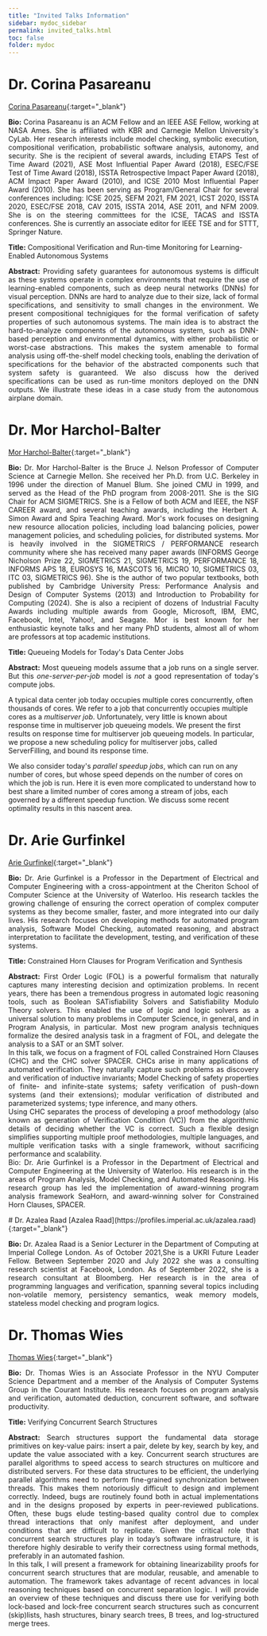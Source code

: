 ```yaml
---
title: "Invited Talks Information"
sidebar: mydoc_sidebar
permalink: invited_talks.html
toc: false 
folder: mydoc
---
```


# Dr. Corina Pasareanu
[Corina Pasareanu](https://www.andrew.cmu.edu/user/pcorina/){:target="_blank"}

<p align="justify">
<b>Bio:</b> Corina Pasareanu is an ACM Fellow and an IEEE ASE Fellow, working at NASA Ames. She is affiliated with KBR and Carnegie Mellon University's CyLab. Her research interests include model checking, symbolic execution, compositional verification, probabilistic software analysis, autonomy, and security. She is the recipient of several awards, including ETAPS Test of Time Award (2021), ASE Most Influential Paper Award (2018), ESEC/FSE Test of Time Award (2018), ISSTA Retrospective Impact Paper Award (2018), ACM Impact Paper Award (2010), and ICSE 2010 Most Influential Paper Award (2010). She has been serving as Program/General Chair for several conferences including: ICSE 2025, SEFM 2021, FM 2021, ICST 2020, ISSTA 2020, ESEC/FSE 2018, CAV 2015, ISSTA 2014, ASE 2011, and NFM 2009. She is on the steering committees for the ICSE, TACAS and ISSTA conferences. She is currently an associate editor for IEEE TSE and for STTT, Springer Nature.</p>

**Title:** Compositional Verification and Run-time Monitoring for Learning-Enabled Autonomous Systems

<p align="justify">
<b>Abstract:</b> Providing safety guarantees for autonomous systems is difficult as these systems operate in complex environments that require the use of learning-enabled components, such as deep neural networks (DNNs) for visual perception. DNNs are hard to analyze due to their size, lack of formal specifications, and sensitivity to small changes in the environment. We present compositional technigiques for the formal verification of safety properties of such autonomous systems. The main idea is to abstract the hard-to-analyze components of the autonomous system, such as DNN-based perception and environmental dynamics, with either probabilistic or worst-case abstractions. This makes the system amenable to formal analysis using off-the-shelf model checking tools, enabling the derivation of specifications for the behavior of the abstracted components such that system safety is guaranteed. We also discuss how the derived specifications can be used as run-time monitors deployed on the DNN outputs. We illustrate these ideas in a case study from the autonomous airplane domain.</p>

# Dr. Mor Harchol-Balter
[Mor Harchol-Balter](https://www.cs.cmu.edu/~harchol/){:target="_blank"}

<p align="justify">
<b>Bio:</b> Dr. Mor Harchol-Balter is the Bruce J. Nelson Professor of Computer Science at Carnegie Mellon. She received her Ph.D. from U.C. Berkeley in 1996 under the direction of Manuel Blum. She joined CMU in 1999, and served as the Head of the PhD program from 2008-2011. She is the SIG Chair for ACM SIGMETRICS. She is a Fellow of both ACM and IEEE, the NSF CAREER award, and several teaching awards, including the Herbert A. Simon Award and Spira Teaching Award. Mor's work focuses on designing new resource allocation policies, including load balancing policies, power management policies, and scheduling policies, for distributed systems. Mor is heavily involved in the SIGMETRICS / PERFORMANCE research community where she has received many paper awards (INFORMS George Nicholson Prize 22, SIGMETRICS 21, SIGMETRICS 19, PERFORMANCE 18, INFORMS APS 18, EUROSYS 16, MASCOTS 16, MICRO 10, SIGMETRICS 03, ITC 03, SIGMETRICS 96). She is the author of two popular textbooks, both published by Cambridge University Press: Performance Analysis and Design of Computer Systems (2013) and Introduction to Probability for Computing (2024). She is also a recipient of dozens of Industrial Faculty Awards including multiple awards from Google, Microsoft, IBM, EMC, Facebook, Intel, Yahoo!, and Seagate. Mor is best known for her enthusiastic keynote talks and her many PhD students, almost all of whom are professors at top academic institutions.</p>

**Title:** Queueing Models for Today's Data Center Jobs

<p align="justify">
<b>Abstract:</b> Most queueing models assume that a job runs on a single server. But this <I>one-server-per-job</I> model is <I>not</I> a good representation of today's compute jobs.<br>

A typical data center job today occupies multiple cores concurrently, often thousands of cores.  We refer to a job that concurrently occupies multiple cores as a <I>multiserver job</I>.  Unfortunately, very little is known about response time in multiserver job queueing models. We present the first results on response time for multiserver job queueing models. In particular, we propose a new scheduling policy for multiserver jobs, called ServerFilling, and bound its response time.<br>

We also consider today's <I>parallel speedup jobs</I>, which can run on any number of cores, but whose speed depends on the number of cores on which the job is run.  Here it is even more complicated to understand how to best share a limited number of cores among a stream of jobs, each governed by a different speedup function.  We discuss some recent optimality results in this nascent area. </p>

# Dr. Arie Gurfinkel
[Arie Gurfinkel](https://arieg.bitbucket.io/){:target="_blank"}  

<p align="justify">
<b>Bio:</b> Dr. Arie Gurfinkel is a Professor in the Department of Electrical and Computer Engineering with a cross-appointment at the Cheriton School of Computer Science at the University of Waterloo. His research tackles the growing challenge of ensuring the correct operation of complex computer systems as they become smaller, faster, and more integrated into our daily lives. His research focuses on developing methods for automated program analysis, Software Model Checking, automated reasoning, and abstract interpretation to facilitate the development, testing, and verification of these systems. </p>

**Title:** Constrained Horn Clauses for Program Verification and Synthesis

<p align="justify">
<b>Abstract:</b>
First Order Logic (FOL) is a powerful formalism that naturally captures many interesting decision and optimization problems. In recent years,
there has been a tremendous progress in automated logic reasoning tools, such as Boolean SATisfiability Solvers and Satisfiability Modulo Theory solvers. This enabled the use of logic and logic solvers as a universal solution to many problems in Computer Science, in general, and in Program Analysis, in particular. Most new program analysis techniques formalize the desired analysis task in a fragment of FOL, and delegate the analysis to a SAT or an SMT solver.<br>
In this talk, we focus on a fragment of FOL called Constrained Horn Clauses (CHC) and the CHC solver SPACER. CHCs arise in many applications of automated verification. They naturally capture such problems as discovery and verification of inductive invariants; Model Checking of safety properties of finite- and infinite-state systems; safety verification of push-down systems (and their extensions); modular verification of distributed and parameterized systems; type inference, and many others.<br>
Using CHC separates the process of developing a proof methodology (also known as generation of Verification Condition (VC)) from the algorithmic details of deciding whether the VC is correct. Such a flexible design simplifies supporting multiple proof methodologies, multiple languages, and multiple verification tasks with a single framework, without sacrificing performance and scalability.<br>
Bio: Dr. Arie Gurfinkel is a Professor in the Department of Electrical and Computer Engineering at the University of Waterloo. His research is in the areas of Program Analysis, Model Checking, and Automated Reasoning. His research group has led the implementation of award-winning program analysis framework SeaHorn, and award-winning solver for Constrained Horn Clauses, SPACER.

</p>
# Dr. Azalea Raad
[Azalea Raad](https://profiles.imperial.ac.uk/azalea.raad){:target="_blank"}

<p align="justify">
<b>Bio:</b> Dr. Azalea Raad is a Senior Lecturer in the Department of Computing at Imperial College London. As of October 2021,She is a UKRI Future Leader Fellow. Between September 2020 and July 2022 she was a consulting research scientist at Facebook, London. As of September 2022, she is a research consultant at Bloomberg. Her research is in the area of programming languages and verification, spanning several topics including non-volatile memory, persistency semantics, weak memory models, stateless model checking and program logics.</p>


# Dr. Thomas Wies
[Thomas Wies](https://cs.nyu.edu/~wies/){:target="_blank"}

<p align="justify">
<b>Bio:</b> Dr. Thomas Wies is an Associate Professor in the NYU Computer Science Department and a member of the Analysis of Computer Systems Group in the Courant Institute. His research focuses on program analysis and verification, automated deduction, concurrent software, and software productivity.</p>

**Title:** Verifying Concurrent Search Structures

<p align="justify">
<b>Abstract:</b> Search structures support the fundamental data storage primitives on key-value pairs: insert a pair, delete by key, search by key, and update the value associated with a key. Concurrent search structures are parallel algorithms to speed access to search structures on multicore and distributed servers. For these data structures to be efficient, the underlying parallel algorithms need to perform fine-grained synchronization between threads. This makes them notoriously difficult to design and implement correctly. Indeed, bugs are routinely found both in actual implementations and in the designs proposed by experts in peer-reviewed publications. Often, these bugs elude testing-based quality control due to complex thread interactions that only manifest after deployment, and under conditions that are difficult to replicate. Given the critical role that concurrent search structures play in today’s software infrastructure, it is therefore highly desirable to verify their correctness using formal methods, preferably in an automated fashion.
<br>
In this talk, I will present a framework for obtaining linearizability proofs for concurrent search structures that are modular, reusable, and amenable to automation. The framework takes advantage of recent advances in local reasoning techniques based on concurrent separation logic. I will provide an overview of these techniques and discuss there use for verifying both lock-based and lock-free concurrent search structures such as concurrent (skip)lists, hash structures, binary search trees, B trees, and log-structured merge trees.
</p>